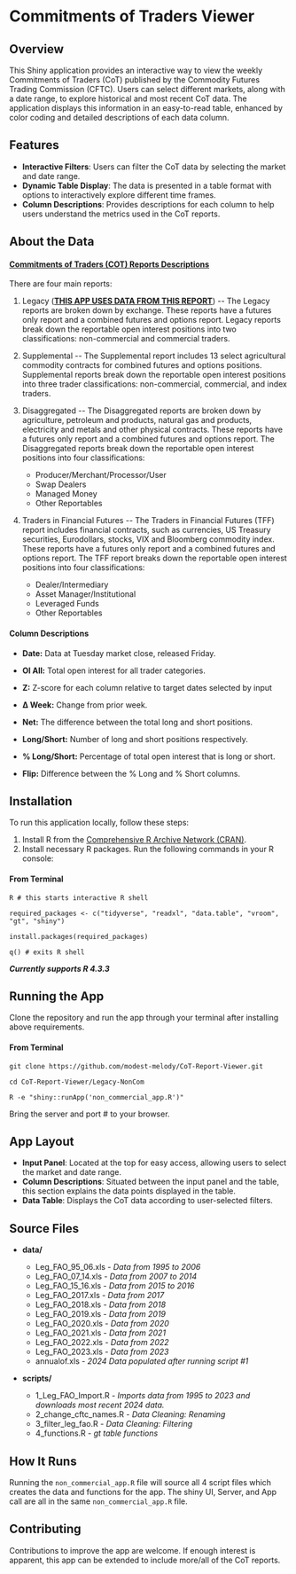 # Commitments of Traders Viewer

## Overview
This Shiny application provides an interactive way to view the weekly Commitments of Traders (CoT) published by the Commodity Futures Trading Commission (CFTC). Users can select different markets, along with a date range, to explore historical and most recent CoT data. The application displays this information in an easy-to-read table, enhanced by color coding and detailed descriptions of each data column.


## Features
- **Interactive Filters**: Users can filter the CoT data by selecting the market and date range.
- **Dynamic Table Display**: The data is presented in a table format with options to interactively explore different time frames.
- **Column Descriptions**: Provides descriptions for each column to help users understand the metrics used in the CoT reports.


## About the Data

#### [**Commitments of Traders (COT) Reports Descriptions**](https://www.cftc.gov/MarketReports/CommitmentsofTraders/index.htm)

There are four main reports:

1. Legacy (**<ins>THIS APP USES DATA FROM THIS REPORT</ins>**) -- The Legacy reports are broken down by exchange. These reports have a futures only report and a combined futures and options report. Legacy reports break down the reportable open interest positions into two classifications: non-commercial and commercial traders.

2. Supplemental -- The Supplemental report includes 13 select agricultural commodity contracts for combined futures and options positions. Supplemental reports break down the reportable open interest positions into three trader classifications: non-commercial, commercial, and index traders.

3. Disaggregated -- The Disaggregated reports are broken down by agriculture, petroleum and products, natural gas and products, electricity and metals and other physical contracts. These reports have a futures only report and a combined futures and options report. The Disaggregated reports break down the reportable open interest positions into four classifications:
   
    * Producer/Merchant/Processor/User
    * Swap Dealers
    * Managed Money
    * Other Reportables
    
4. Traders in Financial Futures -- The Traders in Financial Futures (TFF) report includes financial contracts, such as currencies, US Treasury securities, Eurodollars, stocks, VIX and Bloomberg commodity index. These reports have a futures only report and a combined futures and options report. The TFF report breaks down the reportable open interest positions into four classifications:
   
    * Dealer/Intermediary
    * Asset Manager/Institutional
    * Leveraged Funds
    * Other Reportables

    
#### Column Descriptions

* **Date:** Data at Tuesday market close, released Friday.

* **OI All:** Total open interest for all trader categories.

* **Z:** Z-score for each column relative to target dates selected by input

* **Δ Week:** Change from prior week.

* **Net:** The difference between the total long and short positions.

* **Long/Short:** Number of long and short positions respectively.

* **% Long/Short:** Percentage of total open interest that is long or short.

* **Flip:** Difference between the % Long and % Short columns.


## Installation
To run this application locally, follow these steps:

1. Install R from the [Comprehensive R Archive Network (CRAN)](https://cran.r-project.org).
2. Install necessary R packages. Run the following commands in your R console:

#### From Terminal

```
R # this starts interactive R shell

required_packages <- c("tidyverse", "readxl", "data.table", "vroom", "gt", "shiny")

install.packages(required_packages)

q() # exits R shell
```

***Currently supports R 4.3.3***

## Running the App

Clone the repository and run the app through your terminal after installing above requirements.


#### From Terminal

```
git clone https://github.com/modest-melody/CoT-Report-Viewer.git

cd CoT-Report-Viewer/Legacy-NonCom

R -e "shiny::runApp('non_commercial_app.R')"
```

Bring the server and port # to your browser.

## App Layout

- **Input Panel**: Located at the top for easy access, allowing users to select the market and date range.
- **Column Descriptions**: Situated between the input panel and the table, this section explains the data points displayed in the table.
- **Data Table**: Displays the CoT data according to user-selected filters.


## Source Files

* **data/**
  * Leg_FAO_95_06.xls - *Data from 1995 to 2006*
  * Leg_FAO_07_14.xls - *Data from 2007 to 2014*
  * Leg_FAO_15_16.xls - *Data from 2015 to 2016*
  * Leg_FAO_2017.xls - *Data from 2017*
  * Leg_FAO_2018.xls - *Data from 2018*
  * Leg_FAO_2019.xls - *Data from 2019*
  * Leg_FAO_2020.xls - *Data from 2020*
  * Leg_FAO_2021.xls - *Data from 2021*
  * Leg_FAO_2022.xls - *Data from 2022*
  * Leg_FAO_2023.xls - *Data from 2023*
  * annualof.xls - *2024 Data populated after running script #1*
  
  
* **scripts/**
  * 1_Leg_FAO_Import.R - *Imports data from 1995 to 2023 and downloads most recent 2024 data.*
  * 2_change_cftc_names.R - *Data Cleaning: Renaming*
  * 3_filter_leg_fao.R - *Data Cleaning: Filtering*
  * 4_functions.R - *gt table functions*


## How It Runs

Running the `non_commercial_app.R` file will source all 4 script files which creates the data and functions for the app. The shiny UI, Server, and App call are all in the same `non_commercial_app.R` file. 


## Contributing
Contributions to improve the app are welcome. If enough interest is apparent, this app can be extended to include more/all of the CoT reports.

